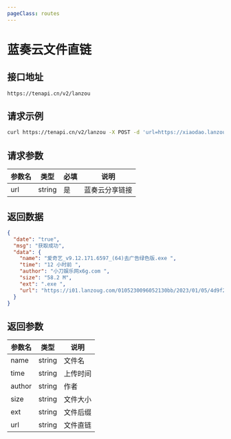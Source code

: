 ```yaml
---
pageClass: routes
---
```


# 蓝奏云文件直链 <Badge text="正常" type="tip"/>

## 接口地址

``` 
https://tenapi.cn/v2/lanzou
```

## 请求示例

``` bash
curl https://tenapi.cn/v2/lanzou -X POST -d 'url=https://xiaodao.lanzoux.com/iTusf0k5p9pa'
```

## 请求参数

| 参数名 | 类型 | 必填 | 说明 |
| --- | --- | --- | --- |
| url | string | 是 | 蓝奏云分享链接 |

## 返回数据

``` json
{
  "date": "true",
  "msg": "获取成功",
  "data": {
    "name": "爱奇艺_v9.12.171.6597_(64)去广告绿色版.exe ",
    "time": "12 小时前 ",
    "author": "小刀娱乐网x6g.com ",
    "size": "58.2 M",
    "ext": ".exe ",
    "url": "https://i01.lanzoug.com/0105230096052130bb/2023/01/05/4d9f2679fb059aca678eedc64303aaf3.exe?st=wYTOpC_eN3INt-IMxPZAXg&e=1597909974&b=VFELblU3A1VWa1dkCzdXPwAeCTwEaVQ_bCXQNZQJ9VTI_c&fi=96052130&pid=13-255-255-955&up=2&mp=1&co=1"
  }
}
```

## 返回参数

| 参数名 | 类型 | 说明 |
| --- | --- | --- |
| name | string | 文件名 |
| time | string | 上传时间 |
| author | string | 作者 |
| size | string | 文件大小 |
| ext | string | 文件后缀 |
| url | string | 文件直链 |

<ads></ads>